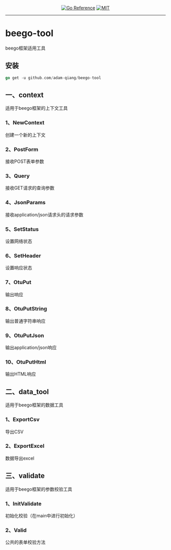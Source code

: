 <p align="center">
<a href="https://pkg.go.dev/github.com/adam-qiang/beego-tool"><img src="https://pkg.go.dev/badge/github.com/adam-qiang/beego-tool.svg" alt="Go Reference"></a>
<a href="https://en.wikipedia.org/wiki/MIT_License" rel="nofollow"><img alt="MIT" src="https://img.shields.io/badge/license-MIT-blue.svg" style="max-width:100%;"></a>
</p>

---

# beego-tool

beego框架适用工具

## 安装

``` go
go get -u github.com/adam-qiang/beego-tool
```


## 一、context

适用于beego框架的上下文工具

### 1、NewContext

创建一个新的上下文

### 2、PostForm

接收POST表单参数

### 3、Query

接收GET请求的查询参数

### 4、JsonParams

接收application/json请求头的请求参数

### 5、SetStatus

设置网络状态

### 6、SetHeader

设置响应状态

### 7、OtuPut

输出响应

### 8、OtuPutString

输出普通字符串响应

### 9、OtuPutJson

输出application/json响应

### 10、OtuPutHtml

输出HTML响应

## 二、data_tool

适用于beego框架的数据工具

### 1、ExportCsv

导出CSV

### 2、ExportExcel

数据导出excel

## 三、validate

适用于beego框架的参数校验工具

### 1、InitValidate

初始化校验（在main中进行初始化）

### 2、Valid

公共的表单校验方法